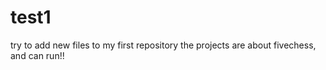 # test1
try to add new files to my first repository
the projects are about fivechess, and can run!!
